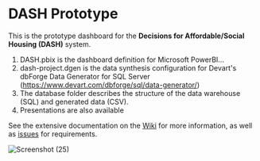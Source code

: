 # DASH Prototype

This is the prototype dashboard for the **Decisions for Affordable/Social Housing (DASH)** system.

1. DASH.pbix is the dashboard definition for Microsoft PowerBI... 
1. dash-project.dgen is the data synthesis configuration for Devart's dbForge Data Generator for SQL Server (https://www.devart.com/dbforge/sql/data-generator/)
1. The database folder describes the structure of the data warehouse (SQL) and generated data (CSV).
1. Presentations are also available

See the extensive documentation on the [Wiki](../../wiki) for more information, as well as [issues](../../issues) for requirements.

![Screenshot (25)](https://github.com/UOttawa-Social-Housing-Dash/DASH-Proto/assets/41386141/29d03505-9073-41b7-819a-6a8ad1c1e89e)

